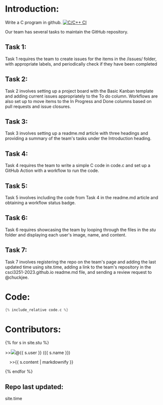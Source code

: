 # Introduction:

Write a C program in github.
[![C/C++ CI](https://github.com/csci3251-2023/project-team-l/actions/workflows/c-cpp.yml/badge.svg)](https://github.com/csci3251-2023/project-team-l/actions/workflows/c-cpp.yml)

Our team has several tasks to maintain the GitHub repository. 
## Task 1:
Task 1 requires the team to create issues for the items in the /issues/ folder, with appropriate labels, and periodically check if they have been completed
## Task 2:
Task 2 involves setting up a project board with the Basic Kanban template and adding current issues appropriately to the To do column. Workflows are also set up to move items to the In Progress and Done columns based on pull requests and issue closures.
## Task 3:
Task 3 involves setting up a readme.md article with three headings and providing a summary of the team's tasks under the Introduction heading.
## Task 4:
Task 4 requires the team to write a simple C code in code.c and set up a GitHub Action with a workflow to run the code.
## Task 5:
Task 5 involves including the code from Task 4 in the readme.md article and obtaining a workflow status badge.
## Task 6:
Task 6 requires showcasing the team by looping through the files in the _stu_ folder and displaying each user's image, name, and content.
## Task 7:
Task 7 involves registering the repo on the team's page and adding the last updated time using site.time, adding a link to the team's repository in the csci3251-2023.github.io readme.md file, and sending a review request to @chuckjee.

# Code:

```c
{% include_relative code.c %}
```

# Contributors:
{% for s in site.stu %}
  <p>>><img src="{{s.image}}">@{{ s.user }} ({{ s.name }})</p>
  <p>&emsp;>>{{ s.content | markdownify }}</p>
{% endfor %}

## Repo last updated:
site.time
